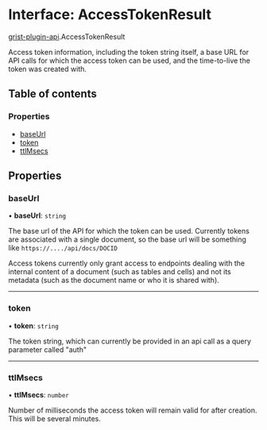 # Interface: AccessTokenResult

[grist-plugin-api](../modules/grist_plugin_api.md).AccessTokenResult

Access token information, including the token string itself, a base URL for
API calls for which the access token can be used, and the time-to-live the
token was created with.

## Table of contents

### Properties

- [baseUrl](grist_plugin_api.AccessTokenResult.md#baseurl)
- [token](grist_plugin_api.AccessTokenResult.md#token)
- [ttlMsecs](grist_plugin_api.AccessTokenResult.md#ttlmsecs)

## Properties

### baseUrl

• **baseUrl**: `string`

The base url of the API for which the token can be used. Currently tokens
are associated with a single document, so the base url will be something
like `https://..../api/docs/DOCID`

Access tokens currently only grant access to endpoints dealing with the
internal content of a document (such as tables and cells) and not its
metadata (such as the document name or who it is shared with).

___

### token

• **token**: `string`

The token string, which can currently be provided in an api call as a
query parameter called "auth"

___

### ttlMsecs

• **ttlMsecs**: `number`

Number of milliseconds the access token will remain valid for
after creation. This will be several minutes.
